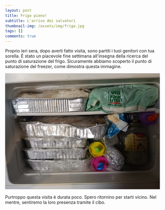 ```yaml
---
layout: post
title: Frigo pieno!
subtitle: L'arrivo dei salvatori
thumbnail-img: /assets/img/frigo.jpg
tags: []
comments: true
---
```


Proprio ieri sera, dopo averti fatto visita, sono partiti i tuoi genitori con tua sorella. È stato un piacevole fine settimana all'insegna della ricerca del punto di saturazione del frigo. Sicuramente abbiamo scoperto il punto di saturazione del freezer, come dimostra questa immagine.

![Freezer](/assets/img/frigo.jpg)

Purtroppo questa visita è durata poco. Spero ritornino per starti vicino. Nel mentre, sentiremo la loro presenza tramite il cibo.
